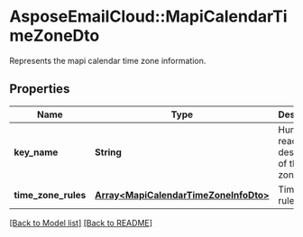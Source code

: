 # AsposeEmailCloud::MapiCalendarTimeZoneDto

Represents the mapi calendar time zone information.             

## Properties
Name | Type | Description | Notes
---- | ---- | ----------- | -----
**key_name** |**String** | Human-readable description of the time zone.              | [optional] 
**time_zone_rules** |[**Array&lt;MapiCalendarTimeZoneInfoDto&gt;**](MapiCalendarTimeZoneInfoDto.md) | Time zone rules              | [optional] 


[[Back to Model list]](Models.md) [[Back to README]](README.md)
